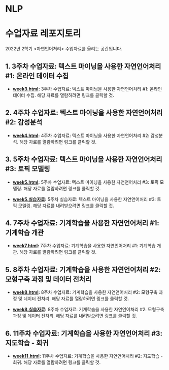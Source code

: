 # NLP
수업자료 레포지토리
=======
2022년 2학기 <자연언어처리> 수업자료를 올리는 공간입니다.

## 1. 3주차 수업자료: 텍스트 마이닝을 사용한 자연언어처리 #1: 온라인 데이터 수집

* **[week3.html](http://cognitivepsychology.github.io/NLP/week3.html):** 3주차 수업자료: 텍스트 마이닝을 사용한 자연언어처리 #1: 온라인 데이터 수집. 해당 자료를 열람하려면 링크를 클릭할 것. 

## 2. 4주차 수업자료: 텍스트 마이닝을 사용한 자연언어처리 #2: 감성분석

* **[week4.html](http://cognitivepsychology.github.io/NLP/week4.html):** 4주차 수업자료: 텍스트 마이닝을 사용한 자연언어처리 #2: 감성분석. 해당 자료를 열람하려면 링크를 클릭할 것. 

## 3. 5주차 수업자료: 텍스트 마이닝을 사용한 자연언어처리 #3: 토픽 모델링

* **[week5.html](http://cognitivepsychology.github.io/NLP/week5.html):** 5주차 수업자료: 텍스트 마이닝을 사용한 자연언어처리 #3: 토픽 모델링. 해당 자료를 열람하려면 링크를 클릭할 것. 

* **[week5.실습자료](https://drive.google.com/file/d/1Y83pQW0ytcnxbUaCbbFOBgz8HNu9dgn-/view?usp=sharing):** 5주차 실습자료: 텍스트 마이닝을 사용한 자연언어처리 #3: 토픽 모델링. 해당 자료를 내려받으려면 링크를 클릭할 것.   

## 4. 7주차 수업자료: 기계학습을 사용한 자연언어처리 #1: 기계학습 개관

* **[week7.html](http://cognitivepsychology.github.io/NLP/week7.html):** 7주차 수업자료: 기계학습을 사용한 자연언어처리 #1: 기계학습 개관. 해당 자료를 열람하려면 링크를 클릭할 것. 

## 5. 8주차 수업자료: 기계학습을 사용한 자연언어처리 #2: 모형구축 과정 및 데이터 전처리

* **[week8.html](http://cognitivepsychology.github.io/NLP/week8.html):** 8주차 수업자료: 기계학습을 사용한 자연언어처리 #2: 모형구축 과정 및 데이터 전처리. 해당 자료를 열람하려면 링크를 클릭할 것. 

* **[week8.실습자료](https://drive.google.com/file/d/18RI_IGjb9W18XO-KK0KSl92PfoS-ZRFn/view?usp=sharing):** 8주차 수업자료: 기계학습을 사용한 자연언어처리 #2: 모형구축 과정 및 데이터 전처리. 해당 자료를 내려받으려면 링크를 클릭할 것. 

## 6. 11주차 수업자료: 기계학습을 사용한 자연언어처리 #3: 지도학습 - 회귀

* **[week11.html](http://cognitivepsychology.github.io/NLP/week11.html):** 11주차 수업자료: 기계학습을 사용한 자연언어처리 #2: 지도학습 - 회귀. 해당 자료를 열람하려면 링크를 클릭할 것.